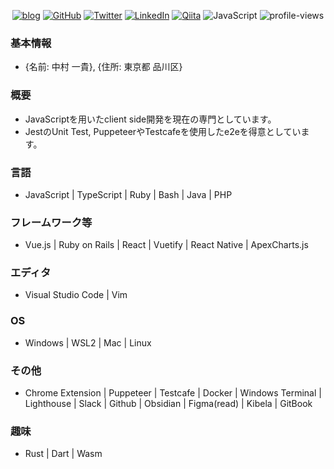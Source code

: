 <!-- <p align="center">
  <img align="center" src="https://github-readme-hellorusk.vercel.app/api?username=kajirikajiri&hide_title=true&show_icons=true&theme=tokyonight" >
</p> -->

<p align="center">
  <a href="https://kajirikajiri.netlify.app/"><img src="http://img.shields.io/badge/-MyBlog-217598?logo=WordPress&style=flat" alt="blog"></a>
  <a href="https://github.com/kajirikajiri"><img src="https://img.shields.io/github/followers/kajirikajiri.svg?label=GitHub&style=social" alt="GitHub"></a>
  <a href="https://twitter.com/kajirikajiri"><img src="https://img.shields.io/twitter/follow/kajirikajiri?label=Twitter&style=social" alt="Twitter"></a>
  <a href="https://www.linkedin.com/in/kajirikajiri"><img src="https://img.shields.io/badge/LinkedIn--_.svg?style=social&logo=linkedin" alt="LinkedIn"></a>
  <a href="https://qiita.com/kajirikajiri"> <img src="https://img.shields.io/badge/-Qiita-000000?logo=qiita&style=social" alt="Qiita"></a>
  <img src="http://img.shields.io/badge/-JavaScript-000000?logo=JavaScript&style=flat" alt="JavaScript">
  <img src="https://komarev.com/ghpvc/?username=kajirikajiri&color=brightgreen" alt="profile-views">
</p>

### 基本情報
- {名前: 中村 一貴}, {住所: 東京都 品川区}

### 概要
- JavaScriptを用いたclient side開発を現在の専門としています。
- JestのUnit Test, PuppeteerやTestcafeを使用したe2eを得意としています。

### 言語
- JavaScript | TypeScript | Ruby | Bash | Java | PHP

### フレームワーク等
- Vue.js | Ruby on Rails | React | Vuetify | React Native | ApexCharts.js

### エディタ
- Visual Studio Code | Vim

### OS
- Windows | WSL2 | Mac | Linux

### その他
- Chrome Extension | Puppeteer | Testcafe | Docker | Windows Terminal | Lighthouse | Slack | Github | Obsidian | Figma(read) | Kibela | GitBook 

### 趣味
- Rust | Dart | Wasm
<!--  thanks  visit  -->

<!--------------------->
<!-- other my skills -->
<!--------------------->

<!-- <p align="center">
  <a href=""><img src="http://img.shields.io/badge/-JavaScript-000000?logo=JavaScript&style=flat" alt="JavaScript"></a>
  <a href=""><img src="http://img.shields.io/badge/-Vue.js-005A2B?logo=Vue.js&style=flat" alt="vue"></a>
  <a href=""><img src="http://img.shields.io/badge/-Vuetify-1867c0?logo=Vuetify&style=flat" alt="vuetify"></a>
  <a href=""><img src="http://img.shields.io/badge/-ruby-cc342d?logo=ruby&style=flat" alt="ruby"></a>
  <a href=""><img src="http://img.shields.io/badge/-Ruby_on_Rails-cc0000?logo=Ruby-on-Rails&style=flat" alt="ruby"></a>
</p>
<p align="center">
  <a href=""><img src="http://img.shields.io/badge/-Windows-0078d6?logo=Windows&style=flat" alt="windows"></a>
  <a href=""><img src="http://img.shields.io/badge/-WSL2-000000?logo=Linux&style=flat" alt="Linux"></a>
  <a href=""><img src="http://img.shields.io/badge/-MacOS-607078?logo=Apple&style=flat" alt="MacOs"></a>
</p>
<p align="center">
  <a href=""><img src="http://img.shields.io/badge/-Vim-019733?logo=vim&style=flat" alt="vim"></a>
  <a href=""><img src="http://img.shields.io/badge/-Visual_Studio_Code-007acc?logo=visual-studio-code&style=flat" alt="Visual Studio Code"></a>
</p> -->
